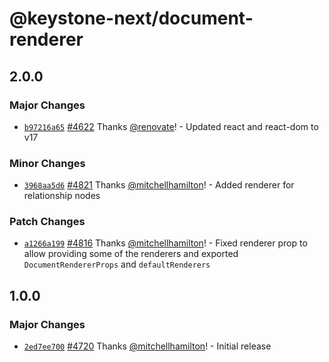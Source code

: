 # @keystone-next/document-renderer

## 2.0.0

### Major Changes

- [`b97216a65`](https://github.com/keystonejs/keystone/commit/b97216a6526fffcca8232d86b115c28cb19587bf) [#4622](https://github.com/keystonejs/keystone/pull/4622) Thanks [@renovate](https://github.com/apps/renovate)! - Updated react and react-dom to v17

### Minor Changes

- [`3968aa5d6`](https://github.com/keystonejs/keystone/commit/3968aa5d61c73ad589c1b7005b7b5db60dd26853) [#4821](https://github.com/keystonejs/keystone/pull/4821) Thanks [@mitchellhamilton](https://github.com/mitchellhamilton)! - Added renderer for relationship nodes

### Patch Changes

- [`a1266a199`](https://github.com/keystonejs/keystone/commit/a1266a199537e77684adaf0337716924b6c48aa8) [#4816](https://github.com/keystonejs/keystone/pull/4816) Thanks [@mitchellhamilton](https://github.com/mitchellhamilton)! - Fixed renderer prop to allow providing some of the renderers and exported `DocumentRendererProps` and `defaultRenderers`

## 1.0.0

### Major Changes

- [`2ed7ee700`](https://github.com/keystonejs/keystone/commit/2ed7ee70047c4c2bb6b855ec51a2fa58e4c7474d) [#4720](https://github.com/keystonejs/keystone/pull/4720) Thanks [@mitchellhamilton](https://github.com/mitchellhamilton)! - Initial release
